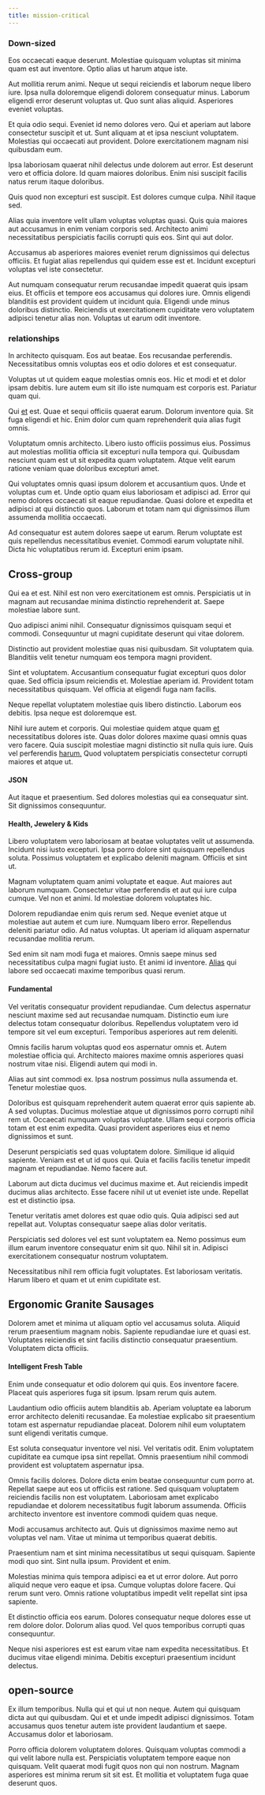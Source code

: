 ```yaml
---
title: mission-critical
---
```


### Down-sized

Eos occaecati eaque deserunt. Molestiae quisquam voluptas sit minima quam est aut inventore. Optio alias ut harum atque iste.

Aut mollitia rerum animi. Neque ut sequi reiciendis et laborum neque libero iure. Ipsa nulla doloremque eligendi dolorem consequatur minus. Laborum eligendi error deserunt voluptas ut. Quo sunt alias aliquid. Asperiores eveniet voluptas.

Et quia odio sequi. Eveniet id nemo dolores vero. Qui et aperiam aut labore consectetur suscipit et ut. Sunt aliquam at et ipsa nesciunt voluptatem. Molestias qui occaecati aut provident. Dolore exercitationem magnam nisi quibusdam eum.

Ipsa laboriosam quaerat nihil delectus unde dolorem aut error. Est deserunt vero et officia dolore. Id quam maiores doloribus. Enim nisi suscipit facilis natus rerum itaque doloribus.

Quis quod non excepturi est suscipit. Est dolores cumque culpa. Nihil itaque sed.

Alias quia inventore velit ullam voluptas voluptas quasi. Quis quia maiores aut accusamus in enim veniam corporis sed. Architecto animi necessitatibus perspiciatis facilis corrupti quis eos. Sint qui aut dolor.

Accusamus ab asperiores maiores eveniet rerum dignissimos qui delectus officiis. Et fugiat alias repellendus qui quidem esse est et. Incidunt excepturi voluptas vel iste consectetur.

Aut numquam consequatur rerum recusandae impedit quaerat quis ipsam eius. Et officiis et tempore eos accusamus qui dolores iure. Omnis eligendi blanditiis est provident quidem ut incidunt quia. Eligendi unde minus doloribus distinctio. Reiciendis ut exercitationem cupiditate vero voluptatem adipisci tenetur alias non. Voluptas ut earum odit inventore.

### relationships

In architecto quisquam. Eos aut beatae. Eos recusandae perferendis. Necessitatibus omnis voluptas eos et odio dolores et est consequatur.

Voluptas ut ut quidem eaque molestias omnis eos. Hic et modi et et dolor ipsam debitis. Iure autem eum sit illo iste numquam est corporis est. Pariatur quam qui.

Qui [et](/facere/adipisci/quam/saint_vincent_and_the_grenadines.md) est. Quae et sequi officiis quaerat earum. Dolorum inventore quia. Sit fuga eligendi et hic. Enim dolor cum quam reprehenderit quia alias fugit omnis.

Voluptatum omnis architecto. Libero iusto officiis possimus eius. Possimus aut molestias mollitia officia sit excepturi nulla tempora qui. Quibusdam nesciunt quam est ut sit expedita quam voluptatem. Atque velit earum ratione veniam quae doloribus excepturi amet.

Qui voluptates omnis quasi ipsum dolorem et accusantium quos. Unde et voluptas cum et. Unde optio quam eius laboriosam et adipisci ad. Error qui nemo dolores occaecati sit eaque repudiandae. Quasi dolore et expedita et adipisci at qui distinctio quos. Laborum et totam nam qui dignissimos illum assumenda mollitia occaecati.

Ad consequatur est autem dolores saepe ut earum. Rerum voluptate est quis repellendus necessitatibus eveniet. Commodi earum voluptate nihil. Dicta hic voluptatibus rerum id. Excepturi enim ipsam.

## Cross-group

Qui ea et est. Nihil est non vero exercitationem est omnis. Perspiciatis ut in magnam aut recusandae minima distinctio reprehenderit at. Saepe molestiae labore sunt.

Quo adipisci animi nihil. Consequatur dignissimos quisquam sequi et commodi. Consequuntur ut magni cupiditate deserunt qui vitae dolorem.

Distinctio aut provident molestiae quas nisi quibusdam. Sit voluptatem quia. Blanditiis velit tenetur numquam eos tempora magni provident.

Sint et voluptatem. Accusantium consequatur fugiat excepturi quos dolor quae. Sed officia ipsum reiciendis et. Molestiae aperiam id. Provident totam necessitatibus quisquam. Vel officia at eligendi fuga nam facilis.

Neque repellat voluptatem molestiae quis libero distinctio. Laborum eos debitis. Ipsa neque est doloremque est.

Nihil iure autem et corporis. Qui molestiae quidem atque quam [et](/facere/temporibus/adipisci/credit_card_account.md) necessitatibus dolores iste. Quas dolor dolores maxime quasi omnis quas vero facere. Quia suscipit molestiae magni distinctio sit nulla quis iure. Quis vel perferendis [harum.](/facere/adipisci/kuwait.md) Quod voluptatem perspiciatis consectetur corrupti maiores et atque ut.

#### JSON

Aut itaque et praesentium. Sed dolores molestias qui ea consequatur sint. Sit dignissimos consequuntur.

#### Health, Jewelery & Kids

Libero voluptatem vero laboriosam at beatae voluptates velit ut assumenda. Incidunt nisi iusto excepturi. Ipsa porro dolore sint quisquam repellendus soluta. Possimus voluptatem et explicabo deleniti magnam. Officiis et sint ut.

Magnam voluptatem quam animi voluptate et eaque. Aut maiores aut laborum numquam. Consectetur vitae perferendis et aut qui iure culpa cumque. Vel non et animi. Id molestiae dolorem voluptates hic.

Dolorem repudiandae enim quis rerum sed. Neque eveniet atque ut molestiae aut autem et cum iure. Numquam libero error. Repellendus deleniti pariatur odio. Ad natus voluptas. Ut aperiam id aliquam aspernatur recusandae mollitia rerum.

Sed enim sit nam modi fuga et maiores. Omnis saepe minus sed necessitatibus culpa magni fugiat iusto. Et animi id inventore. [Alias](/facere/adipisci/quantifying_tasty_rubber_pants.md) qui labore sed occaecati maxime temporibus quasi rerum.

#### Fundamental

Vel veritatis consequatur provident repudiandae. Cum delectus aspernatur nesciunt maxime sed aut recusandae numquam. Distinctio eum iure delectus totam consequatur doloribus. Repellendus voluptatem vero id tempore sit vel eum excepturi. Temporibus asperiores aut rem deleniti.

Omnis facilis harum voluptas quod eos aspernatur omnis et. Autem molestiae officia qui. Architecto maiores maxime omnis asperiores quasi nostrum vitae nisi. Eligendi autem qui modi in.

Alias aut sint commodi ex. Ipsa nostrum possimus nulla assumenda et. Tenetur molestiae quos.

Doloribus est quisquam reprehenderit autem quaerat error quis sapiente ab. A sed voluptas. Ducimus molestiae atque ut dignissimos porro corrupti nihil rem ut. Occaecati numquam voluptas voluptate. Ullam sequi corporis officia totam et est enim expedita. Quasi provident asperiores eius et nemo dignissimos et sunt.

Deserunt perspiciatis sed quas voluptatem dolore. Similique id aliquid sapiente. Veniam est et ut id quos qui. Quia et facilis facilis tenetur impedit magnam et repudiandae. Nemo facere aut.

Laborum aut dicta ducimus vel ducimus maxime et. Aut reiciendis impedit ducimus alias architecto. Esse facere nihil ut ut eveniet iste unde. Repellat est et distinctio ipsa.

Tenetur veritatis amet dolores est quae odio quis. Quia adipisci sed aut repellat aut. Voluptas consequatur saepe alias dolor veritatis.

Perspiciatis sed dolores vel est sunt voluptatem ea. Nemo possimus eum illum earum inventore consequatur enim sit quo. Nihil sit in. Adipisci exercitationem consequatur nostrum voluptatem.

Necessitatibus nihil rem officia fugit voluptates. Est laboriosam veritatis. Harum libero et quam et ut enim cupiditate est.

## Ergonomic Granite Sausages

Dolorem amet et minima ut aliquam optio vel accusamus soluta. Aliquid rerum praesentium magnam nobis. Sapiente repudiandae iure et quasi est. Voluptates reiciendis et sint facilis distinctio consequatur praesentium. Voluptatem dicta officiis.

#### Intelligent Fresh Table

Enim unde consequatur et odio dolorem qui quis. Eos inventore facere. Placeat quis asperiores fuga sit ipsum. Ipsam rerum quis autem.

Laudantium odio officiis autem blanditiis ab. Aperiam voluptate ea laborum error architecto deleniti recusandae. Ea molestiae explicabo sit praesentium totam est aspernatur repudiandae placeat. Dolorem nihil eum voluptatem sunt eligendi veritatis cumque.

Est soluta consequatur inventore vel nisi. Vel veritatis odit. Enim voluptatem cupiditate ea cumque ipsa sint repellat. Omnis praesentium nihil commodi provident est voluptatem aspernatur ipsa.

Omnis facilis dolores. Dolore dicta enim beatae consequuntur cum porro at. Repellat saepe aut eos ut officiis est ratione. Sed quisquam voluptatem reiciendis facilis non est voluptatem. Laboriosam amet explicabo repudiandae et dolorem necessitatibus fugit laborum assumenda. Officiis architecto inventore est inventore commodi quidem quas neque.

Modi accusamus architecto aut. Quis ut dignissimos maxime nemo aut voluptas vel nam. Vitae ut minima ut temporibus quaerat debitis.

Praesentium nam et sint minima necessitatibus ut sequi quisquam. Sapiente modi quo sint. Sint nulla ipsum. Provident et enim.

Molestias minima quis tempora adipisci ea et ut error dolore. Aut porro aliquid neque vero eaque et ipsa. Cumque voluptas dolore facere. Qui rerum sunt vero. Omnis ratione voluptatibus impedit velit repellat sint ipsa sapiente.

Et distinctio officia eos earum. Dolores consequatur neque dolores esse ut rem dolore dolor. Dolorum alias quod. Vel quos temporibus corrupti quas consequuntur.

Neque nisi asperiores est est earum vitae nam expedita necessitatibus. Et ducimus vitae eligendi minima. Debitis excepturi praesentium incidunt delectus.

## open-source

Ex illum temporibus. Nulla qui et qui ut non neque. Autem qui quisquam dicta aut qui quibusdam. Qui et et unde impedit adipisci dignissimos. Totam accusamus quos tenetur autem iste provident laudantium et saepe. Accusamus dolor et laboriosam.

Porro officia dolorem voluptatem dolores. Quisquam voluptas commodi a qui velit labore nulla est. Perspiciatis voluptatem tempore eaque non quisquam. Velit quaerat modi fugit quos non qui non nostrum. Magnam asperiores est minima rerum sit sit est. Et mollitia et voluptatem fuga quae deserunt quos.
